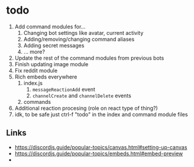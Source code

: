 # todo

1. Add command modules for...
   1. Changing bot settings like avatar, current activity
   2. Adding/removing/changing command aliases
   3. Adding secret messages
   4. ... more?
2. Update the rest of the command modules from previous bots
3. Finish updating image module
4. Fix reddit module
5. Rich embeds everywhere
   1. index.js
      1. `messageReactionAdd` event
      2. `channelCreate` and `channelDelete` events
   2. commands
6. Additional reaction procesing (role on react type of thing?)
7. idk, to be safe just ctrl-f "todo" in the index and command module files

## Links

- https://discordjs.guide/popular-topics/canvas.html#setting-up-canvas
- https://discordjs.guide/popular-topics/embeds.html#embed-preview
- 
